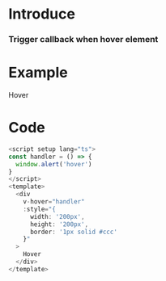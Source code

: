 # Introduce

### Trigger callback when hover element

# Example

<script setup>
const handler = () => {
  window.alert('hover')
}
</script>

<div
  v-hover="handler"
  :style="{
    width: '200px',
    height: '200px',
    border: '1px solid #ccc'
  }"
>
  Hover
</div>

# Code

```js
<script setup lang="ts">
const handler = () => {
  window.alert('hover')
}
</script>
<template>
  <div
    v-hover="handler"
    :style="{
      width: '200px',
      height: '200px',
      border: '1px solid #ccc'
    }"
  >
    Hover
  </div>
</template>
```
